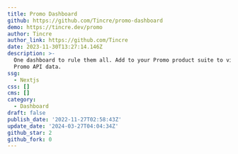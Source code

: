 ```yaml
---
title: Promo Dashboard
github: https://github.com/Tincre/promo-dashboard
demo: https://tincre.dev/promo
author: Tincre
author_link: https://github.com/Tincre
date: 2023-11-30T13:27:14.146Z
description: >-
  One dashboard to rule them all. Add to your Promo product suite to visualize
  Promo API data.
ssg:
  - Nextjs
css: []
cms: []
category:
  - Dashboard
draft: false
publish_date: '2022-11-27T02:58:43Z'
update_date: '2024-03-27T04:04:34Z'
github_star: 2
github_fork: 0
---
```

